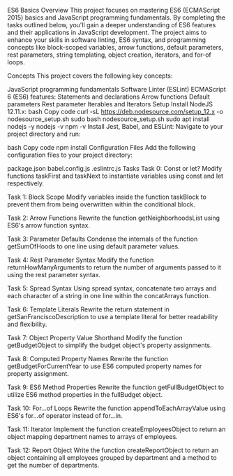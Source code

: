 ES6 Basics Overview
This project focuses on mastering ES6 (ECMAScript 2015) basics and JavaScript programming fundamentals. By completing the tasks outlined below, you'll gain a deeper understanding of ES6 features and their applications in JavaScript development. The project aims to enhance your skills in software linting, ES6 syntax, and programming concepts like block-scoped variables, arrow functions, default parameters, rest parameters, string templating, object creation, iterators, and for-of loops.

Concepts
This project covers the following key concepts:

JavaScript programming fundamentals
Software Linter (ESLint)
ECMAScript 6 (ES6) features:
Statements and declarations
Arrow functions
Default parameters
Rest parameter
Iterables and Iterators
Setup
Install NodeJS 12.11.x:
bash
Copy code
curl -sL https://deb.nodesource.com/setup_12.x -o nodesource_setup.sh
sudo bash nodesource_setup.sh
sudo apt install nodejs -y
nodejs -v
npm -v
Install Jest, Babel, and ESLint:
Navigate to your project directory and run:

bash
Copy code
npm install
Configuration Files
Add the following configuration files to your project directory:

package.json
babel.config.js
.eslintrc.js
Tasks
Task 0: Const or let? Modify functions taskFirst and taskNext to instantiate variables using const and let respectively.

Task 1: Block Scope Modify variables inside the function taskBlock to prevent them from being overwritten within the conditional block.

Task 2: Arrow Functions Rewrite the function getNeighborhoodsList using ES6's arrow function syntax.

Task 3: Parameter Defaults Condense the internals of the function getSumOfHoods to one line using default parameter values.

Task 4: Rest Parameter Syntax Modify the function returnHowManyArguments to return the number of arguments passed to it using the rest parameter syntax.

Task 5: Spread Syntax Using spread syntax, concatenate two arrays and each character of a string in one line within the concatArrays function.

Task 6: Template Literals Rewrite the return statement in getSanFranciscoDescription to use a template literal for better readability and flexibility.

Task 7: Object Property Value Shorthand Modify the function getBudgetObject to simplify the budget object's property assignments.

Task 8: Computed Property Names Rewrite the function getBudgetForCurrentYear to use ES6 computed property names for property assignment.

Task 9: ES6 Method Properties Rewrite the function getFullBudgetObject to utilize ES6 method properties in the fullBudget object.

Task 10: For...of Loops Rewrite the function appendToEachArrayValue using ES6's for...of operator instead of for...in.

Task 11: Iterator Implement the function createEmployeesObject to return an object mapping department names to arrays of employees.

Task 12: Report Object Write the function createReportObject to return an object containing all employees grouped by department and a method to get the number of departments.




